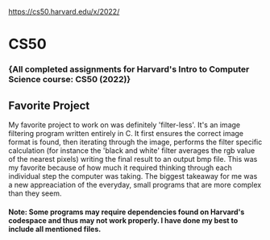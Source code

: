 https://cs50.harvard.edu/x/2022/

# CS50

### {All completed assignments for Harvard's Intro to Computer Science course: CS50 (2022)}

## Favorite Project

My favorite project to work on was definitely 'filter-less'. It's an image filtering program written entirely in C. It first ensures the correct image format is found, then iterating through the image, performs the filter specific calculation (for instance the 'black and white' filter averages the rgb value of the nearest pixels) writing the final result to an output bmp file. This was my favorite because of how much it required thinking through each individual step the computer was taking. The biggest takeaway for me was a new appreaciation of the everyday, small programs that are more complex than they seem.



#### Note: Some programs may require dependencies found on Harvard's codespace and thus may not work properly. I have done my best to include all mentioned files.
